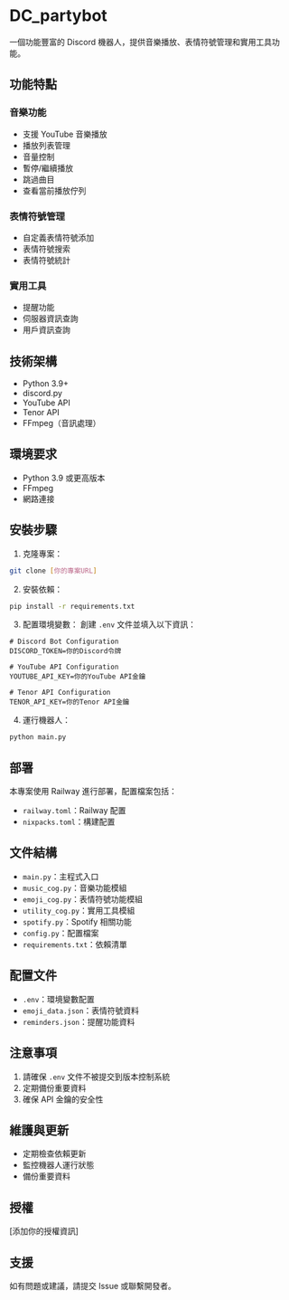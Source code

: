 # DC_partybot

一個功能豐富的 Discord 機器人，提供音樂播放、表情符號管理和實用工具功能。

## 功能特點

### 音樂功能
- 支援 YouTube 音樂播放
- 播放列表管理
- 音量控制
- 暫停/繼續播放
- 跳過曲目
- 查看當前播放佇列

### 表情符號管理
- 自定義表情符號添加
- 表情符號搜索
- 表情符號統計

### 實用工具
- 提醒功能
- 伺服器資訊查詢
- 用戶資訊查詢

## 技術架構
- Python 3.9+
- discord.py
- YouTube API
- Tenor API
- FFmpeg（音訊處理）

## 環境要求
- Python 3.9 或更高版本
- FFmpeg
- 網路連接

## 安裝步驟

1. 克隆專案：
```bash
git clone [你的專案URL]
```

2. 安裝依賴：
```bash
pip install -r requirements.txt
```

3. 配置環境變數：
創建 `.env` 文件並填入以下資訊：
```env
# Discord Bot Configuration
DISCORD_TOKEN=你的Discord令牌

# YouTube API Configuration
YOUTUBE_API_KEY=你的YouTube API金鑰

# Tenor API Configuration
TENOR_API_KEY=你的Tenor API金鑰
```

4. 運行機器人：
```bash
python main.py
```

## 部署
本專案使用 Railway 進行部署，配置檔案包括：
- `railway.toml`：Railway 配置
- `nixpacks.toml`：構建配置

## 文件結構
- `main.py`：主程式入口
- `music_cog.py`：音樂功能模組
- `emoji_cog.py`：表情符號功能模組
- `utility_cog.py`：實用工具模組
- `spotify.py`：Spotify 相關功能
- `config.py`：配置檔案
- `requirements.txt`：依賴清單

## 配置文件
- `.env`：環境變數配置
- `emoji_data.json`：表情符號資料
- `reminders.json`：提醒功能資料

## 注意事項
1. 請確保 `.env` 文件不被提交到版本控制系統
2. 定期備份重要資料
3. 確保 API 金鑰的安全性

## 維護與更新
- 定期檢查依賴更新
- 監控機器人運行狀態
- 備份重要資料

## 授權
[添加你的授權資訊]

## 支援
如有問題或建議，請提交 Issue 或聯繫開發者。
